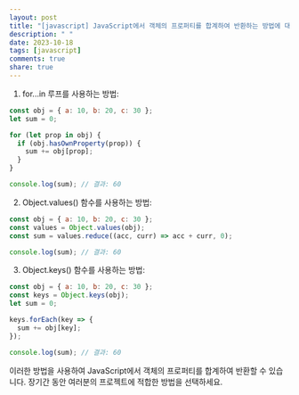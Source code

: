 ```yaml
---
layout: post
title: "[javascript] JavaScript에서 객체의 프로퍼티를 합계하여 반환하는 방법에 대해 알려주세요."
description: " "
date: 2023-10-18
tags: [javascript]
comments: true
share: true
---
```


1. for...in 루프를 사용하는 방법:
```javascript
const obj = { a: 10, b: 20, c: 30 };
let sum = 0;

for (let prop in obj) {
  if (obj.hasOwnProperty(prop)) {
    sum += obj[prop];
  }
}

console.log(sum); // 결과: 60
```

2. Object.values() 함수를 사용하는 방법:
```javascript
const obj = { a: 10, b: 20, c: 30 };
const values = Object.values(obj);
const sum = values.reduce((acc, curr) => acc + curr, 0);

console.log(sum); // 결과: 60
```

3. Object.keys() 함수를 사용하는 방법:
```javascript
const obj = { a: 10, b: 20, c: 30 };
const keys = Object.keys(obj);
let sum = 0;

keys.forEach(key => {
  sum += obj[key];
});

console.log(sum); // 결과: 60
```

이러한 방법을 사용하여 JavaScript에서 객체의 프로퍼티를 합계하여 반환할 수 있습니다. 장기간 동안 여러분의 프로젝트에 적합한 방법을 선택하세요.